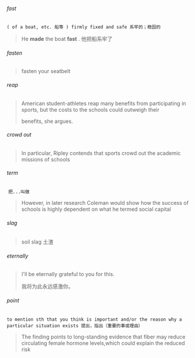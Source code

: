 ###### fast

​	`( of a boat, etc. 船等 ) firmly fixed and safe 系牢的；稳固的`

> He **made** the boat **fast** . 他把船系牢了

###### fasten

> fasten your seatbelt

###### reap

>American student-athletes reap many benefits from participating in sports, but the costs to the schools could outweigh their
>
>benefits, she argues.

###### crowd out

> In particular, Ripley contends that sports crowd out the academic missions of schools

###### term

​	`把...叫做`

>However, in later research Coleman would show how the success of schools is highly dependent on what he termed social capital

###### slag

> soil slag	土渣

###### eternally

>I'll be eternally grateful to you for this. 
>
>我将为此永远感激你。

###### point

​	`to mention sth that you think is important and/or the reason why a particular situation exists 提出，指出（重要的事或理由）`

> The finding points to long-standing evidence that fiber may reduce circulating female hormone levels,which could explain the reduced risk